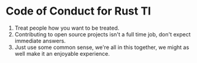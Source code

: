 # Code of Conduct for Rust TI

1. Treat people how you want to be treated.
2. Contributing to open source projects isn't a full time job, don't expect immediate answers.
3. Just use some common sense, we're all in this together, we might as well make it an enjoyable experience.
